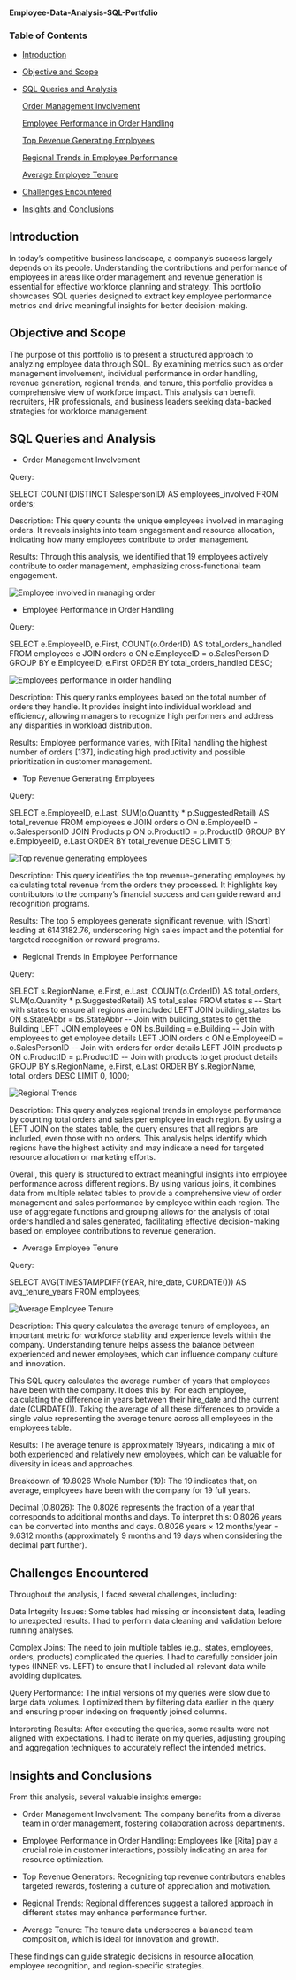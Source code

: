 #### Employee-Data-Analysis-SQL-Portfolio




### Table of Contents

- [Introduction](introduction)

- [Objective and Scope](objective-and-scope)

- [SQL Queries and Analysis](sql-queries-and-analysis)

  [Order Management Involvement](order-managemnt-involvement)

  [Employee Performance in Order Handling](employee-performance-in-order-handling)

  [Top Revenue Generating Employees](top-revenue-generating-employees)

  [Regional Trends in Employee Performance](regional-trends-in-employee-performance)

  [Average Employee Tenure](average-employee-tenure)

- [Challenges Encountered](challenges-encountered)

- [Insights and Conclusions](insights-and-conclusions)

## Introduction
In today’s competitive business landscape, a company’s success largely depends on its people. Understanding the contributions and performance of employees in areas like order management and revenue generation is essential for effective workforce planning and strategy. This portfolio showcases SQL queries designed to extract key employee performance metrics and drive meaningful insights for better decision-making.

## Objective and Scope
The purpose of this portfolio is to present a structured approach to analyzing employee data through SQL. By examining metrics such as order management involvement, individual performance in order handling, revenue generation, regional trends, and tenure, this portfolio provides a comprehensive view of workforce impact. This analysis can benefit recruiters, HR professionals, and business leaders seeking data-backed strategies for workforce management.

## SQL Queries and Analysis

- Order Management Involvement

Query:

SELECT COUNT(DISTINCT SalespersonID) AS employees_involved
FROM orders;

Description: This query counts the unique employees involved in managing orders. It reveals insights into team engagement and resource allocation, indicating how many employees contribute to order management.

Results: Through this analysis, we identified that 19 employees actively contribute to order management, emphasizing cross-functional team engagement.

![Employee involved in managing order](https://github.com/user-attachments/assets/2afe224b-4909-4821-ac8c-8fbb26fc79ed)




- Employee Performance in Order Handling

Query:

SELECT e.EmployeeID, e.First, COUNT(o.OrderID) AS total_orders_handled
FROM employees e
JOIN orders o ON e.EmployeeID = o.SalesPersonID
GROUP BY e.EmployeeID, e.First
ORDER BY total_orders_handled DESC;


![Employees performance in order handling](https://github.com/user-attachments/assets/0f0f7af5-1c09-4d63-954f-cad47abcfc43)


Description: This query ranks employees based on the total number of orders they handle. It provides insight into individual workload and efficiency, allowing managers to recognize high performers and address any disparities in workload distribution.

Results: Employee performance varies, with [Rita] handling the highest number of orders [137], indicating high productivity and possible prioritization in customer management.

- Top Revenue Generating Employees

Query:

SELECT e.EmployeeID, e.Last, SUM(o.Quantity * p.SuggestedRetail) AS total_revenue
FROM employees e
JOIN orders o ON e.EmployeeID = o.SalespersonID
JOIN Products p ON o.ProductID = p.ProductID
GROUP BY e.EmployeeID, e.Last
ORDER BY total_revenue DESC
LIMIT 5;

![Top revenue generating employees](https://github.com/user-attachments/assets/750875bd-5f21-42a1-8408-97256a59da0e)



Description: This query identifies the top revenue-generating employees by calculating total revenue from the orders they processed. It highlights key contributors to the company’s financial success and can guide reward and recognition programs.

Results: The top 5 employees generate significant revenue, with [Short] leading at 6143182.76, underscoring high sales impact and the potential for targeted recognition or reward programs.

- Regional Trends in Employee Performance

Query:

SELECT  s.RegionName,  e.First,  e.Last, COUNT(o.OrderID) AS total_orders, SUM(o.Quantity * p.SuggestedRetail) AS total_sales 
FROM  states s  -- Start with states to ensure all regions are included
LEFT JOIN  building_states bs ON s.StateAbbr = bs.StateAbbr  -- Join with building_states to get the Building
LEFT JOIN  employees e ON bs.Building = e.Building  -- Join with employees to get employee details
LEFT JOIN orders o ON e.EmployeeID = o.SalesPersonID  -- Join with orders for order details
LEFT JOIN products p ON o.ProductID = p.ProductID  -- Join with products to get product details
GROUP BY s.RegionName, e.First, e.Last 
ORDER BY s.RegionName, total_orders DESC 
LIMIT 0, 1000;

![Regional Trends](https://github.com/user-attachments/assets/e67ee192-5537-494e-b387-5767f90334de)



Description: This query analyzes regional trends in employee performance by counting total orders and sales per employee in each region. By using a LEFT JOIN on the states table, the query ensures that all regions are included, even those with no orders. This analysis helps identify which regions have the highest activity and may indicate a need for targeted resource allocation or marketing efforts.

Overall, this query is structured to extract meaningful insights into employee performance across different regions. By using various joins, it combines data from multiple related tables to provide a comprehensive view of order management and sales performance by employee within each region. The use of aggregate functions and grouping allows for the analysis of total orders handled and sales generated, facilitating effective decision-making based on employee contributions to revenue generation.

- Average Employee Tenure

Query:

SELECT AVG(TIMESTAMPDIFF(YEAR, hire_date, CURDATE())) AS avg_tenure_years FROM employees;

![Average Employee Tenure](https://github.com/user-attachments/assets/1fe40ce9-ef38-4196-aa86-90e98ad2225f)


Description: This query calculates the average tenure of employees, an important metric for workforce stability and experience levels within the company. 
Understanding tenure helps assess the balance between experienced and newer employees, which can influence company culture and innovation.

This SQL query calculates the average number of years that employees have been with the company. It does this by:
For each employee, calculating the difference in years between their hire_date and the current date (CURDATE()).
Taking the average of all these differences to provide a single value representing the average tenure across all employees in the employees table.

Results: The average tenure is approximately 19years, indicating a mix of both experienced and relatively new employees, which can be valuable for diversity in ideas and approaches.

Breakdown of 19.8026
Whole Number (19):
The 19 indicates that, on average, employees have been with the company for 19 full years.

Decimal (0.8026):
The 0.8026 represents the fraction of a year that corresponds to additional months and days. To interpret this:
0.8026 years can be converted into months and days.
0.8026 years × 12 months/year = 9.6312 months (approximately 9 months and 19 days when considering the decimal part further).

 
 ## Challenges Encountered
 
Throughout the analysis, I faced several challenges, including:

Data Integrity Issues: Some tables had missing or inconsistent data, leading to unexpected results. I had to perform data cleaning and validation before running analyses.

Complex Joins: The need to join multiple tables (e.g., states, employees, orders, products) complicated the queries. I had to carefully consider join types (INNER vs. LEFT) to ensure that I included all relevant data while avoiding duplicates.

Query Performance: The initial versions of my queries were slow due to large data volumes. I optimized them by filtering data earlier in the query and ensuring proper indexing on frequently joined columns.

Interpreting Results: After executing the queries, some results were not aligned with expectations. I had to iterate on my queries, adjusting grouping and aggregation techniques to accurately reflect the intended metrics.

## Insights and Conclusions

From this analysis, several valuable insights emerge:

- Order Management Involvement: The company benefits from a diverse team in order management, fostering collaboration across departments.

- Employee Performance in Order Handling: Employees like [Rita] play a crucial role in customer interactions, possibly indicating an area for resource optimization.

- Top Revenue Generators: Recognizing top revenue contributors enables targeted rewards, fostering a culture of appreciation and motivation.

- Regional Trends: Regional differences suggest a tailored approach in different states may enhance performance further.

- Average Tenure: The tenure data underscores a balanced team composition, which is ideal for innovation and growth.

These findings can guide strategic decisions in resource allocation, employee recognition, and region-specific strategies.

